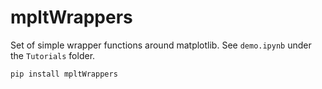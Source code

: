 # mpltWrappers

Set of simple wrapper functions around matplotlib. See `demo.ipynb` under the `Tutorials` folder.

```bash
pip install mpltWrappers
```
